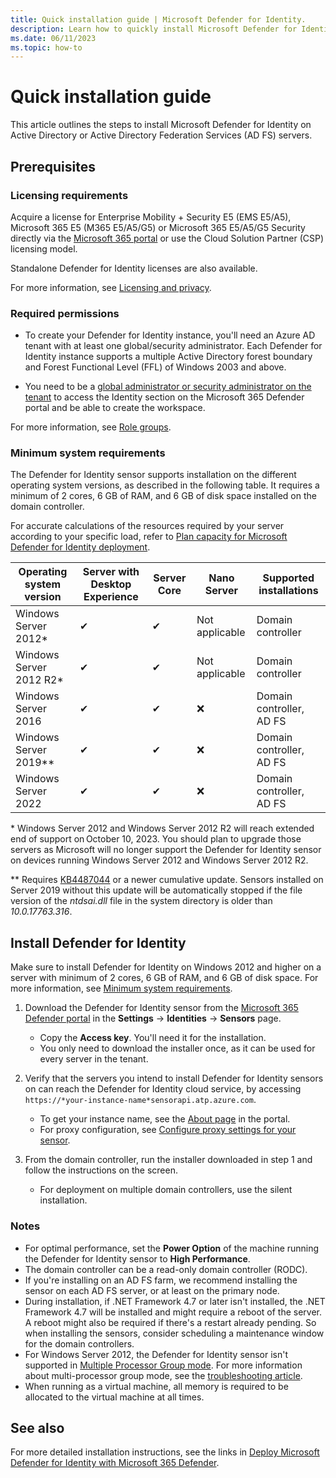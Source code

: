```yaml
---
title: Quick installation guide | Microsoft Defender for Identity.
description: Learn how to quickly install Microsoft Defender for Identity.
ms.date: 06/11/2023
ms.topic: how-to
---
```


# Quick installation guide

This article outlines the steps to install Microsoft Defender for Identity on Active Directory or Active Directory Federation Services (AD FS) servers.

## Prerequisites

### Licensing requirements

Acquire a license for Enterprise Mobility + Security E5 (EMS E5/A5), Microsoft 365 E5 (M365 E5/A5/G5) or Microsoft 365 E5/A5/G5 Security directly via the [Microsoft 365 portal](https://www.microsoft.com/cloud-platform/enterprise-mobility-security-pricing) or use the Cloud Solution Partner (CSP) licensing model. 

Standalone Defender for Identity licenses are also available. 

For more information, see [Licensing and privacy](/defender-for-identity/technical-faq#licensing-and-privacy).

### Required permissions

- To create your Defender for Identity instance, you'll need an Azure AD tenant with at least one global/security administrator. Each Defender for Identity instance supports a multiple Active Directory forest boundary and Forest Functional Level (FFL) of Windows 2003 and above.

- You need to be a [global administrator or security administrator on the tenant](/azure/active-directory/users-groups-roles/directory-assign-admin-roles#available-roles) to access the Identity section on the Microsoft 365 Defender portal and be able to create the workspace.

For more information, see [Role groups](role-groups.md).

### Minimum system requirements

The Defender for Identity sensor supports installation on the different operating system versions, as described in the following table. It requires a minimum of 2 cores, 6 GB of RAM, and 6 GB of disk space installed on the domain controller.

For accurate calculations of the resources required by your server according to your specific load, refer to [Plan capacity for Microsoft Defender for Identity deployment](capacity-planning.md).

| **Operating system version** | **Server with Desktop**  **Experience** | **Server**  **Core** | **Nano**  **Server** | **Supported**  **installations** |
| ---------------------------- | --------------------------------------- | -------------------- | -------------------- | -------------------------------- |
| Windows Server  2012*        | ✔                                       | ✔                    | Not  applicable      | Domain  controller               |
| Windows Server  2012 R2*     | ✔                                       | ✔                    | Not  applicable      | Domain  controller               |
| Windows Server  2016         | ✔                                       | ✔                    | ❌                    | Domain controller,  AD FS        |
| Windows Server  2019**       | ✔                                       | ✔                    | ❌                    | Domain controller,  AD FS        |
| Windows Server  2022         | ✔                                       | ✔                    | ❌                    | Domain controller,  AD FS        |

\* Windows Server 2012 and Windows Server 2012 R2 will reach extended end of support on October 10, 2023. You should plan to upgrade those servers as Microsoft will no longer support the Defender for Identity sensor on devices running Windows Server 2012 and Windows Server 2012 R2.

\*\* Requires [KB4487044](https://support.microsoft.com/topic/february-12-2019-kb4487044-os-build-17763-316-6502eb5d-dde8-6902-e149-27ef359ed616) or a newer cumulative update. Sensors installed on Server 2019 without this update will be automatically stopped if the file version of the *ntdsai.dll* file in the system directory is older than *10.0.17763.316*.


## Install Defender for Identity

Make sure to install Defender for Identity on Windows 2012 and higher on a server with minimum of 2 cores, 6 GB of RAM, and 6 GB of disk space. For more information, see [Minimum system requirements](#minimum-system-requirements).

1. Download the Defender for Identity sensor from the [Microsoft 365 Defender portal](https://security.microsoft.com) in the **Settings** -> **Identities** -> **Sensors** page.

    - Copy the **Access key**. You'll need it for the installation.
    - You only need to download the installer once, as it can be used for every server in the tenant.

1. Verify that the servers you intend to install Defender for Identity sensors on can reach the Defender for Identity cloud service,  by accessing `https://*your-instance-name*sensorapi.atp.azure.com`.

    - To get your instance name, see the [About page](https://security.microsoft.com/settings/identities) in the portal.
    - For proxy configuration, see [Configure proxy settings for your sensor](configure-proxy.md).

1. From the domain controller, run the installer downloaded in step 1 and follow the instructions on the screen.  

    - For deployment on multiple domain controllers, use the silent installation.

### Notes

- For optimal performance, set the **Power Option** of the machine running the Defender for Identity sensor to **High Performance**.
- The domain controller can be a read-only domain controller (RODC).
- If you're installing on an AD FS farm, we recommend installing the sensor on each AD FS server, or at least on the primary node.
- During installation, if .NET Framework 4.7 or later isn't installed, the .NET Framework 4.7 will be installed and might require a reboot of the server. A reboot might also be required if there's a restart already pending. So when installing the sensors, consider scheduling a maintenance window for the domain controllers.
- For Windows Server 2012, the Defender for Identity sensor isn't supported in [Multiple Processor Group mode](/windows/win32/procthread/processor-groups). For more information about multi-processor group mode, see the [troubleshooting article](troubleshooting-known-issues.md#multi-processor-group-mode).
- When running as a virtual machine, all memory is required to be allocated to the virtual machine at all times.

## See also

For more detailed installation instructions, see the links in [Deploy Microsoft Defender for Identity with Microsoft 365 Defender](deploy-defender-identity.md).
